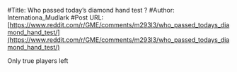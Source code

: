 #Title: Who passed today’s diamond hand test ?
#Author: Internationa_Mudlark
#Post URL: [https://www.reddit.com/r/GME/comments/m293l3/who_passed_todays_diamond_hand_test/](https://www.reddit.com/r/GME/comments/m293l3/who_passed_todays_diamond_hand_test/)


Only true players left
